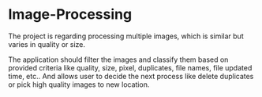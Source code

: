 # Image-Processing

The project is regarding processing multiple images, which is similar but varies in quality or size.

The application should filter the images and classify them based on provided criteria like quality, size, pixel, duplicates, file names, file updated time, etc.. And allows user to decide the next process like delete duplicates or pick high quality images to new location.
